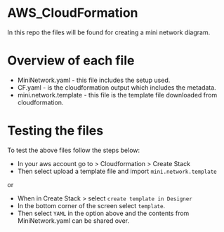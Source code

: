 # AWS_CloudFormation
In this repo the files will be found for creating a mini network diagram.

# Overview of each file
- MiniNetwork.yaml - this file includes the setup used.
- CF.yaml - is the cloudformation output which includes the metadata.
- mini.network.template - this file is the template file downloaded from cloudformation.

# Testing the files
To test the above files follow the steps below:
- In your aws account go to > Cloudformation > Create Stack
- Then select upload a template file and import `mini.network.template`

or

- When in Create Stack > select `create template in Designer`
- In the bottom corner of the screen select `template`.
- Then select `YAML` in the option above and the contents from MiniNetwork.yaml can be shared over.
